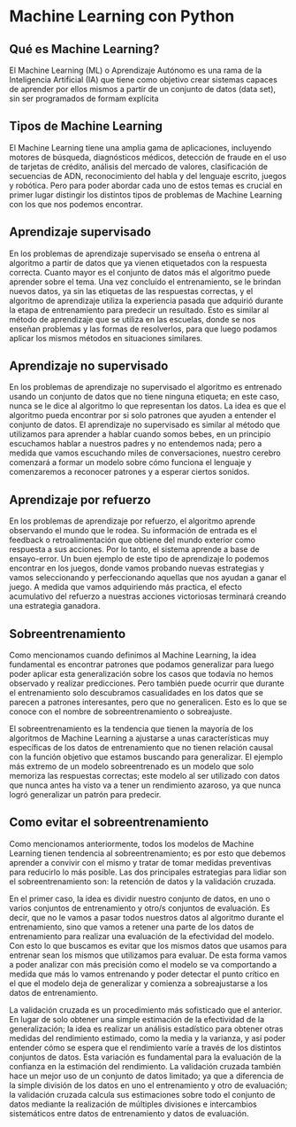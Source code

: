 # Machine Learning con Python

## Qué es Machine Learning?

El Machine Learning (ML) o Aprendizaje Autónomo es una rama de la Inteligencia Artificial (IA) que tiene como objetivo crear sistemas capaces de aprender por ellos mismos a partir de un conjunto de datos (data set), sin ser programados de formam explícita

## Tipos de Machine Learning

El Machine Learning tiene una amplia gama de aplicaciones, incluyendo motores de búsqueda, diagnósticos médicos, detección de fraude en el uso de tarjetas de crédito, análisis del mercado de valores, clasificación de secuencias de ADN, reconocimiento del habla y del lenguaje escrito, juegos y robótica. Pero para poder abordar cada uno de estos temas es crucial en primer lugar distingir los distintos tipos de problemas de Machine Learning con los que nos podemos encontrar.

## Aprendizaje supervisado

En los problemas de aprendizaje supervisado se enseña o entrena al algoritmo a partir de datos que ya vienen etiquetados con la respuesta correcta. Cuanto mayor es el conjunto de datos más el algoritmo puede aprender sobre el tema. Una vez concluído el entrenamiento, se le brindan nuevos datos, ya sin las etiquetas de las respuestas correctas, y el algoritmo de aprendizaje utiliza la experiencia pasada que adquirió durante la etapa de entrenamiento para predecir un resultado. Esto es similar al método de aprendizaje que se utiliza en las escuelas, donde se nos enseñan problemas y las formas de resolverlos, para que luego podamos aplicar los mismos métodos en situaciones similares.

## Aprendizaje no supervisado

En los problemas de aprendizaje no supervisado el algoritmo es entrenado usando un conjunto de datos que no tiene ninguna etiqueta; en este caso, nunca se le dice al algoritmo lo que representan los datos. La idea es que el algoritmo pueda encontrar por si solo patrones que ayuden a entender el conjunto de datos. El aprendizaje no supervisado es similar al método que utilizamos para aprender a hablar cuando somos bebes, en un principio escuchamos hablar a nuestros padres y no entendemos nada; pero a medida que vamos escuchando miles de conversaciones, nuestro cerebro comenzará a formar un modelo sobre cómo funciona el lenguaje y comenzaremos a reconocer patrones y a esperar ciertos sonidos.

## Aprendizaje por refuerzo

En los problemas de aprendizaje por refuerzo, el algoritmo aprende observando el mundo que le rodea. Su información de entrada es el feedback o retroalimentación que obtiene del mundo exterior como respuesta a sus acciones. Por lo tanto, el sistema aprende a base de ensayo-error. Un buen ejemplo de este tipo de aprendizaje lo podemos encontrar en los juegos, donde vamos probando nuevas estrategias y vamos seleccionando y perfeccionando aquellas que nos ayudan a ganar el juego. A medida que vamos adquiriendo más practica, el efecto acumulativo del refuerzo a nuestras acciones victoriosas terminará creando una estrategia ganadora.

## Sobreentrenamiento

Como mencionamos cuando definimos al Machine Learning, la idea fundamental es encontrar patrones que podamos generalizar para luego poder aplicar esta generalización sobre los casos que todavía no hemos observado y realizar predicciones. Pero también puede ocurrir que durante el entrenamiento solo descubramos casualidades en los datos que se parecen a patrones interesantes, pero que no generalicen. Esto es lo que se conoce con el nombre de sobreentrenamiento o sobreajuste.

El sobreentrenamiento es la tendencia que tienen la mayoría de los algoritmos de Machine Learning a ajustarse a unas características muy específicas de los datos de entrenamiento que no tienen relación causal con la función objetivo que estamos buscando para generalizar. El ejemplo más extremo de un modelo sobreentrenado es un modelo que solo memoriza las respuestas correctas; este modelo al ser utilizado con datos que nunca antes ha visto va a tener un rendimiento azaroso, ya que nunca logró generalizar un patrón para predecir.

## Como evitar el sobreentrenamiento

Como mencionamos anteriormente, todos los modelos de Machine Learning tienen tendencia al sobreentrenamiento; es por esto que debemos aprender a convivir con el mismo y tratar de tomar medidas preventivas para reducirlo lo más posible. Las dos principales estrategias para lidiar son el sobreentrenamiento son: la retención de datos y la validación cruzada.

En el primer caso, la idea es dividir nuestro conjunto de datos, en uno o varios conjuntos de entrenamiento y otro/s conjuntos de evaluación. Es decir, que no le vamos a pasar todos nuestros datos al algoritmo durante el entrenamiento, sino que vamos a retener una parte de los datos de entrenamiento para realizar una evaluación de la efectividad del modelo. Con esto lo que buscamos es evitar que los mismos datos que usamos para entrenar sean los mismos que utilizamos para evaluar. De esta forma vamos a poder analizar con más precisión como el modelo se va comportando a medida que más lo vamos entrenando y poder detectar el punto crítico en el que el modelo deja de generalizar y comienza a sobreajustarse a los datos de entrenamiento.

La validación cruzada es un procedimiento más sofisticado que el anterior. En lugar de solo obtener una simple estimación de la efectividad de la generalización; la idea es realizar un análisis estadístico para obtener otras medidas del rendimiento estimado, como la media y la varianza, y así poder entender cómo se espera que el rendimiento varíe a través de los distintos conjuntos de datos. Esta variación es fundamental para la evaluación de la confianza en la estimación del rendimiento. La validación cruzada también hace un mejor uso de un conjunto de datos limitado; ya que a diferencia de la simple división de los datos en uno el entrenamiento y otro de evaluación; la validación cruzada calcula sus estimaciones sobre todo el conjunto de datos mediante la realización de múltiples divisiones e intercambios sistemáticos entre datos de entrenamiento y datos de evaluación.



